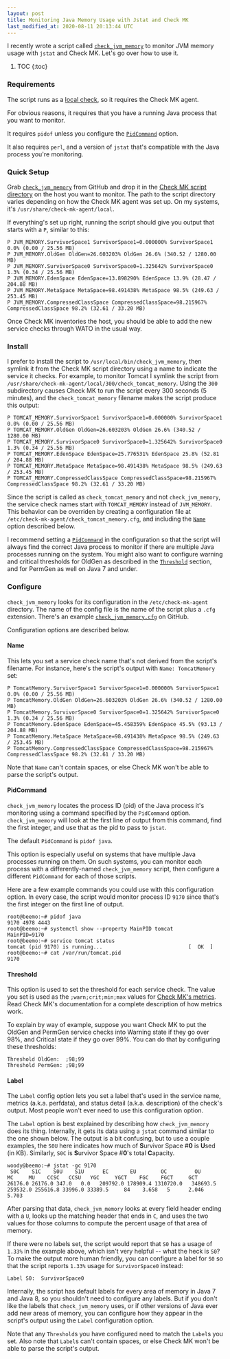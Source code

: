 ```yaml
---
layout: post
title: Monitoring Java Memory Usage with Jstat and Check MK
last_modified_at: 2020-08-11 20:13:44 UTC
---
```


I recently wrote a script called
[`check_jvm_memory`](https://github.com/natewoodward/code-snippets/tree/master/check-mk)
to monitor JVM memory usage with `jstat` and Check MK.
Let's go over how to use it.

1. TOC
{:toc}

### Requirements

The script runs as a [local check](https://checkmk.com/cms_localchecks.html),
so it requires the Check MK agent.

For obvious reasons, it requires that you have a running Java process that you want to monitor.

It requires `pidof` unless you configure the [`PidCommand`](#pidcommand) option.

It also requires `perl`,
and a version of `jstat` that's compatible with the Java process you're monitoring.

### Quick Setup

Grab
[`check_jvm_memory`](https://raw.githubusercontent.com/natewoodward/code-snippets/master/check-mk/check_jvm_memory)
from GitHub and drop it in the
[Check MK script directory](https://checkmk.com/cms_localchecks.html#folder)
on the host you want to monitor.
The path to the script directory varies depending on how the Check MK agent was set up.
On my systems, it's `/usr/share/check-mk-agent/local`.

If everything's set up right,
running the script should give you output that starts with a `P`, similar to this:

    P JVM_MEMORY.SurvivorSpace1 SurvivorSpace1=0.000000% SurvivorSpace1 0.0% (0.00 / 25.56 MB)
    P JVM_MEMORY.OldGen OldGen=26.603203% OldGen 26.6% (340.52 / 1280.00 MB)
    P JVM_MEMORY.SurvivorSpace0 SurvivorSpace0=1.325642% SurvivorSpace0 1.3% (0.34 / 25.56 MB)
    P JVM_MEMORY.EdenSpace EdenSpace=13.898290% EdenSpace 13.9% (28.47 / 204.88 MB)
    P JVM_MEMORY.MetaSpace MetaSpace=98.491438% MetaSpace 98.5% (249.63 / 253.45 MB)
    P JVM_MEMORY.CompressedClassSpace CompressedClassSpace=98.215967% CompressedClassSpace 98.2% (32.61 / 33.20 MB)

Once Check MK inventories the host,
you should be able to add the new service checks through WATO in the usual way.

### Install

I prefer to install the script to `/usr/local/bin/check_jvm_memory`,
then symlink it from the Check MK script directory using a name to indicate the service it checks.
For example, to monitor Tomcat I symlink the script from `/usr/share/check-mk-agent/local/300/check_tomcat_memory`.
Using the `300` subdirectory causes Check MK to run the script every 300 seconds (5 minutes),
and the `check_tomcat_memory` filename makes the script produce this output:

    P TOMCAT_MEMORY.SurvivorSpace1 SurvivorSpace1=0.000000% SurvivorSpace1 0.0% (0.00 / 25.56 MB)
    P TOMCAT_MEMORY.OldGen OldGen=26.603203% OldGen 26.6% (340.52 / 1280.00 MB)
    P TOMCAT_MEMORY.SurvivorSpace0 SurvivorSpace0=1.325642% SurvivorSpace0 1.3% (0.34 / 25.56 MB)
    P TOMCAT_MEMORY.EdenSpace EdenSpace=25.776531% EdenSpace 25.8% (52.81 / 204.88 MB)
    P TOMCAT_MEMORY.MetaSpace MetaSpace=98.491438% MetaSpace 98.5% (249.63 / 253.45 MB)
    P TOMCAT_MEMORY.CompressedClassSpace CompressedClassSpace=98.215967% CompressedClassSpace 98.2% (32.61 / 33.20 MB)

Since the script is called as `check_tomcat_memory` and not `check_jvm_memory`,
the service check names start with `TOMCAT_MEMORY` instead of `JVM_MEMORY`.
This behavior can be overriden by creating a configuration file at
`/etc/check-mk-agent/check_tomcat_memory.cfg`,
and including the [`Name`](#name) option described below.

I recommend setting a [`PidCommand`](#pidcommand) in the configuration so that the script will always find the correct Java process to monitor if there are multiple Java processes running on the system.
You might also want to configure warning and critical thresholds for OldGen as described in the [`Threshold`](#threshold) section,
and for PermGen as well on Java 7 and under.

### Configure

`check_jvm_memory` looks for its configuration in the `/etc/check-mk-agent` directory.
The name of the config file is the name of the script plus a `.cfg` extension.
There's an example
[`check_jvm_memory.cfg`](https://raw.githubusercontent.com/natewoodward/code-snippets/master/check-mk/check_jvm_memory.cfg)
on GitHub.

Configuration options are described below.

#### Name

This lets you set a service check name that's not derived from the script's filename.
For instance, here's the script's output with `Name: TomcatMemory` set:

    P TomcatMemory.SurvivorSpace1 SurvivorSpace1=0.000000% SurvivorSpace1 0.0% (0.00 / 25.56 MB)
    P TomcatMemory.OldGen OldGen=26.603203% OldGen 26.6% (340.52 / 1280.00 MB)
    P TomcatMemory.SurvivorSpace0 SurvivorSpace0=1.325642% SurvivorSpace0 1.3% (0.34 / 25.56 MB)
    P TomcatMemory.EdenSpace EdenSpace=45.458359% EdenSpace 45.5% (93.13 / 204.88 MB)
    P TomcatMemory.MetaSpace MetaSpace=98.491438% MetaSpace 98.5% (249.63 / 253.45 MB)
    P TomcatMemory.CompressedClassSpace CompressedClassSpace=98.215967% CompressedClassSpace 98.2% (32.61 / 33.20 MB)

Note that `Name` can't contain spaces, or else Check MK won't be able to parse the script's output.

#### PidCommand

`check_jvm_memory` locates the process ID (pid) of the Java process it's monitoring using a command specified by the `PidCommand` option.
`check_jvm_memory` will look at the first line of output from this command,
find the first integer, and use that as the pid to pass to `jstat`.

The default `PidCommand` is `pidof java`.

This option is especially useful on systems that have multiple Java processes running on them.
On such systems, you can monitor each process with a differently-named `check_jvm_memory` script,
then configure a different `PidCommand` for each of those scripts.

Here are a few example commands you could use with this configuration option.
In every case, the script would monitor process ID `9170` since that's the first integer on the first line of output.

    root@beemo:~# pidof java
    9170 4978 4443
    root@beemo:~# systemctl show --property MainPID tomcat
    MainPID=9170
    root@beemo:~# service tomcat status
    tomcat (pid 9170) is running...                            [  OK  ]
    root@beemo:~# cat /var/run/tomcat.pid
    9170

#### Threshold

This option is used to set the threshold for each service check.
The value you set is used as the `;warn;crit;min;max` values for
[Check MK's metrics](https://checkmk.com/cms_localchecks.html#perfdata).
Read Check MK's documentation for a complete description of how metrics work.

To explain by way of example, suppose you want Check MK to put the OldGen and PermGen service checks into Warning state if they go over 98%,
and Critical state if they go over 99%.
You can do that by configuring these thresholds:

    Threshold OldGen:  ;98;99
    Threshold PermGen: ;98;99

#### Label

The `Label` config option lets you set a label that's used in the service name, metrics (a.k.a. perfdata), and status detail (a.k.a. description) of the check's output.
Most people won't ever need to use this configuration option.

The `Label` option is best explained by describing how `check_jvm_memory` does its thing.
Internally, it gets its data using a `jstat` command similar to the one shown below.
The output is a bit confusing, but to use a couple examples,
the `S0U` here indicates how much of **S**urvivor Space #**0** is **U**sed (in KB).
Similarly, `S0C` is **S**urvivor Space #**0**'s total **C**apacity.

    woody@beemo:~# jstat -gc 9170
     S0C    S1C    S0U    S1U      EC       EU        OC         OU       MC     MU    CCSC   CCSU   YGC     YGCT    FGC    FGCT     GCT
    26176.0 26176.0 347.0   0.0   209792.0 178909.4 1310720.0   348693.5  259532.0 255616.8 33996.0 33389.5     84    3.658   5      2.046    5.703

After parsing that data, `check_jvm_memory` looks at every field header ending with a `U`,
looks up the matching header that ends in `C`,
and uses the two values for those columns to compute the percent usage of that area of memory.

If there were no labels set,
the script would report that `S0` has a usage of `1.33%` in the example above,
which isn't very helpful -- what the heck is `S0`?
To make the output more human friendly,
you can configure a label for `S0` so that the script reports `1.33%` usage for `SurvivorSpace0` instead:

    Label S0:  SurvivorSpace0

Internally, the script has default labels for every area of memory in Java 7 and Java 8,
so you shouldn't need to configure any labels.
But if you don't like the labels that `check_jvm_memory` uses,
or if other versions of Java ever add new areas of memory,
you can configure how they appear in the script's output using the `Label` configuration option.

Note that any `Threshold`s you have configured need to match the `Label`s you set.
Also note that `Label`s can't contain spaces, or else Check MK won't be able to parse the script's output.

<!--
### Footnotes

[^1]: Credit goes to <user> for <whatever reasons>.
-->

